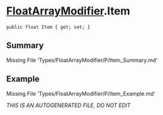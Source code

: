 # [FloatArrayModifier](Types/FloatArrayModifier.md).Item
`public float Item { get; set; }`
## Summary
Missing File 'Types/FloatArrayModifier/P/Item_Summary.md'
## Example
Missing File 'Types/FloatArrayModifier/P/Item_Example.md'

*THIS IS AN AUTOGENERATED FILE, DO NOT EDIT*
